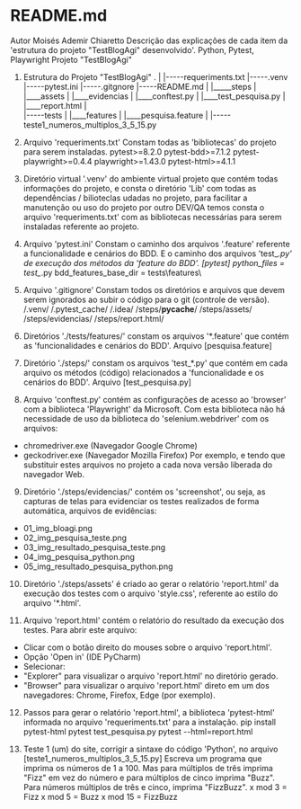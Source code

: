 # README.md
Autor Moisés Ademir Chiaretto
Descrição das explicações de cada item da 'estrutura do projeto "TestBlogAgi" desenvolvido'.
Python, Pytest, Playwright
Projeto "TestBlogAgi"


1) Estrutura do Projeto "TestBlogAgi"
        .
        |
        |-----requeriments.txt
        |-----.venv
        |-----pytest.ini
        |-----.gitgnore
        |-----README.md
        |
        |_____steps
        |       |____assets
        |       |____evidencias
        |       |____conftest.py
        |       |____test_pesquisa.py
        |       |____report.html
        |       
        |-----tests
        |       |____features
        |               |____pesquisa.feature
        |
        |-----teste1_numeros_multiplos_3_5_15.py


2) Arquivo 'requeriments.txt'
Constam todas as 'bibliotecas' do projeto para serem instaladas.
pytest>=8.2.0
pytest-bdd>=7.1.2
pytest-playwright>=0.4.4
playwright>=1.43.0
pytest-html>=4.1.1

3) Diretório virtual '.venv' do ambiente virtual projeto que contém todas informações do projeto,
e consta o diretório 'Lib' com todas as dependências / bilioteclas udadas no projeto,
para facilitar a manutenção ou uso do projeto por outro DEV/QA temos consta o arquivo
'requeriments.txt' com as bibliotecas necessárias para serem instaladas referente ao projeto. 

4) Arquivo 'pytest.ini'
Constam o caminho dos arquivos '.feature' referente a funcionalidade e cenários do BDD.
E o caminho dos arquivos 'test_*.py' de execução dos métodos da 'feature do BDD'.
[pytest]
python_files = test_*.py
bdd_features_base_dir = tests\features\

5) Arquivo '.gitignore'
Constam todos os diretórios e arquivos que devem serem ignorados ao subir o código para o git (controle de versão).
/.venv/
/.pytest_cache/
/.idea/
/steps/__pycache__/
/steps/assets/
/steps/evidencias/
/steps/report.html/

6) Diretórios './tests/features/' constam os arquivos '*.feature' que contém as 'funcionalidades e cenários do BDD'.
 Arquivo [pesquisa.feature]

7) Diretório './steps/' constam os arquivos 'test_*.py' que contém em cada arquivo os métodos (código) relacionados
a 'funcionalidade e os cenários do BDD'.
Arquivo [test_pesquisa.py]

8) Arquivo 'conftest.py' contém as configurações de acesso ao 'browser' com a biblioteca 'Playwright' da Microsoft.
Com esta biblioteca não há necessidade de uso da biblioteca do 'selenium.webdriver' com os arquivos:
- chromedriver.exe (Navegador Google Chrome)
- geckodriver.exe (Navegador Mozilla Firefox)
Por exemplo, e tendo que substituir estes arquivos no projeto a cada nova versão liberada do navegador Web.

9) Diretório './steps/evidencias/' contém os 'screenshot', ou seja, as capturas de telas para evidenciar os testes
realizados de forma automática, arquivos de evidências:
- 01_img_bloagi.png
- 02_img_pesquisa_teste.png
- 03_img_resultado_pesquisa_teste.png
- 04_img_pesquisa_python.png
- 05_img_resultado_pesquisa_python.png

10) Diretório './steps/assets' é criado ao gerar o relatório 'report.html' da execução dos testes
com o arquivo 'style.css', referente ao estilo do arquivo '*.html'.

11) Arquivo 'report.html' contém o relatório do resultado da execução dos testes.
Para abrir este arquivo:
- Clicar com o botão direito do mouses sobre o arquivo 'report.html'.
- Opção 'Open in' (IDE PyCharm)
- Selecionar:
- "Explorer" para visualizar o arquivo 'report.html' no diretório gerado.
- "Browser" para visualizar o arquivo 'report.html' direto em um dos navegadores: Chrome, Firefox, Edge (por exemplo).

12) Passos para gerar o relatório 'report.html', a biblioteca 'pytest-html' informada no arquivo 'requeriments.txt' para a instalação.
pip install pytest-html
pytest test_pesquisa.py
pytest --html=report.html

13) Teste 1 (um) do site, corrigir a sintaxe do código 'Python', no arquivo [teste1_numeros_multiplos_3_5_15.py]
Escreva um programa que imprima os números de 1 a 100. Mas para múltiplos de três imprima "Fizz"
em vez do número e para múltiplos de cinco imprima "Buzz".
Para números múltiplos de três e cinco, imprima "FizzBuzz".
x mod 3 = Fizz
x mod 5 = Buzz
x mod 15 = FizzBuzz

